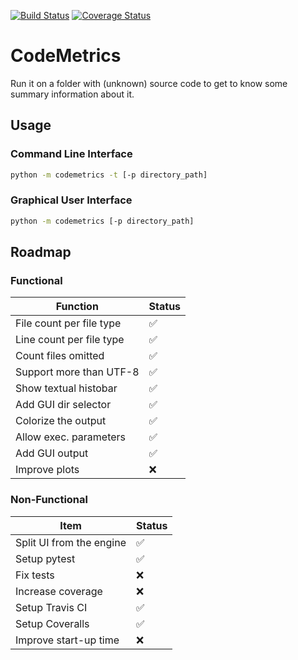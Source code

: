 [![Build Status](https://travis-ci.org/adrsta/CodeMetrics.png?branch=master)](http://travis-ci.org/adrsta/CodeMetrics?branch=master)
[![Coverage Status](https://coveralls.io/repos/github/adrsta/CodeMetrics/badge.svg?branch=master)](https://coveralls.io/github/adrsta/CodeMetrics?branch=master)

# CodeMetrics
Run it on a folder with (unknown) source code to get to know some summary information about it.

## Usage

### Command Line Interface
```bash
python -m codemetrics -t [-p directory_path]
```

### Graphical User Interface
```bash
python -m codemetrics [-p directory_path]
```

## Roadmap

### Functional

Function                 | Status
-------------------------|--------------------
File count per file type | :white_check_mark:
Line count per file type | :white_check_mark:
Count files omitted      | :white_check_mark:
Support more than UTF-8  | :white_check_mark:
Show textual histobar    | :white_check_mark:
Add GUI dir selector     | :white_check_mark:
Colorize the output      | :white_check_mark:
Allow exec. parameters   | :white_check_mark:
Add GUI output           | :white_check_mark:
Improve plots            | :x:

### Non-Functional

Item                        | Status
----------------------------|--------------------
Split UI from the engine    | :white_check_mark:
Setup pytest                | :white_check_mark:
Fix tests                   | :x:
Increase coverage           | :x:
Setup Travis CI             | :white_check_mark:
Setup Coveralls             | :white_check_mark:
Improve start-up time       | :x:
